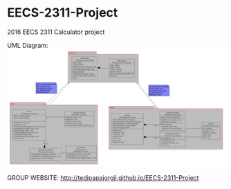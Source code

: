 # EECS-2311-Project
2016 EECS 2311 Calculator project

UML Diagram:
![alt tag](https://github.com/TediPapajorgji/EECS-2311-Project/blob/master/class.diagram.png?raw=true)

GROUP WEBSITE: http://tedipapajorgji.github.io/EECS-2311-Project
